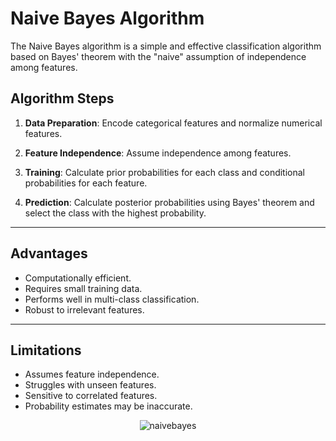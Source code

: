 # Naive Bayes Algorithm
The Naive Bayes algorithm is a simple and effective classification algorithm based on Bayes' theorem with the "naive" assumption of independence among features.

## Algorithm Steps

1. **Data Preparation**: Encode categorical features and normalize numerical features.

2. **Feature Independence**: Assume independence among features.

3. **Training**: Calculate prior probabilities for each class and conditional probabilities for each feature.

4. **Prediction**: Calculate posterior probabilities using Bayes' theorem and select the class with the highest probability.

---

## Advantages

- Computationally efficient.
- Requires small training data.
- Performs well in multi-class classification.
- Robust to irrelevant features.

---

## Limitations

- Assumes feature independence.
- Struggles with unseen features.
- Sensitive to correlated features.
- Probability estimates may be inaccurate.

<p align="center">
<img src="https://thinkinfi.com/ezoimgfmt/um0ec8.p3cdn1.secureserver.net/wp-content/uploads/2022/11/naive-bayes-classification-algorithm-in-machine-learning-python-implementation-1024x536.webp?ezimgfmt=rs:1024x536/rscb1/ngcb1/notWebP" alt="naivebayes"/>
</p>
